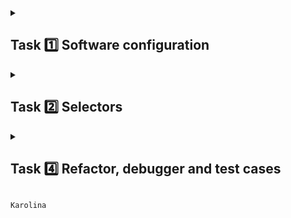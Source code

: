 
<details>
<summary> <h2> Task 1️⃣ Software configuration </h2> </summary>

<details>
<summary> <h3> Subtask 1 </h3> </summary>

Why have I decided to participate in Automted testing challenge? 

Na challenge ***DareIT*** trafiłam dzięki waszemu wydarzeniu na fb. Był to webinar z Patrycją   
o pracy QA. Byłam już wtedy po krótkim 4-dniowym wprowadzjącym kursie do testowania manualnego   
z innej platformy, jednak zdecydowanie bardziej chcę iść w stronę testów automatyzujących.   

Zdecydowanie się na wzięcie udziału w waszym wyzwaniu nie było trudne. Od dawna trafnie przemawiają do   
mnie wasze treści, głównie na *Instagramie*. Czuję też i mam nadzieję, że sposób w jaki    
prowadzony jest kurs pomoże mi w zdobyciu potrzebnych umiejętności.

***Dzięki wyzwaniu chcę:***

- zdobyć solidne podstawy wiedzy o testowaniu automatyzującym
- stworzyć portfolio do swojego **CV**
- oczywiście znaleźć pierwszą pracę w IT!
- świetnie bawić się przy *troubleshootingu* <br>
</details>

</details>

<details>
<summary> <h2> Task 2️⃣ Selectors </h2> </summary>

<h3> Subtask 2 </h3>

#### remind_password_hyperlink_xpath: ####
 
`- //*[text()='Remind password']`   
`- //*[contains(@class, 'MuiTypography-root MuiLink-root')]`   
`- //*/div[1]/a`

#### password_field_xpath: ####

`- //*[@id='password']`  
`- //*[@name='password']`   
`- //input[@type='password']`

#### login_field_xpath: ####

`- //*[@id='login']`   
`- //*[@name='login']`   
`- //*[@class="MuiInputBase-input MuiInput-input"]`

#### sign_in_button_xpath: ####

`- //*/button/span[1]`   
`- //*[text()='Sign in']`   
`- //*[@type='submit']`

#### english_language_xpath: ####

`- //*[text()="English"]`   
`- //*/form/div/div[2]/div`    
`- //*[@class="MuiInputBase-root MuiInput-root MuiInput-underline jss6"]`    

#### scouts_panel_text_xpath: ####

`- //h5`   
`- //*/div/div[1]/h5`   
`- //*[contains(@class, "gutterBottom")]`

</details>

<details>
<summary> <h2> Task 4️⃣ Refactor, debugger and test cases </h2> </summary>

my google drive: https://drive.google.com/drive/folders/1987MHeKnAwviBS8oxVPAMrAryYXPj8IF    
</details>


`Karolina`
